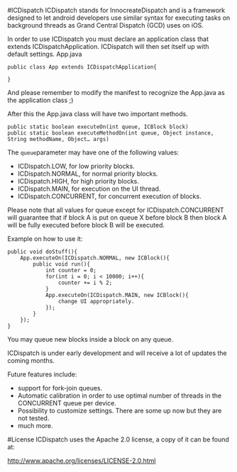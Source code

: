 #ICDispatch
ICDispatch stands for InnocreateDispatch and is a framework designed to let android developers use similar syntax for executing tasks on background threads as Grand Central Dispatch (GCD) uses on iOS.

In order to use ICDispatch you must declare an application class that extends ICDispatchApplication. ICDispatch will then set itself up with default settings. 
App.java

	public class App extends ICDispatchApplication{
	
	}
And please remember to modify the manifest to recognize the App.java as the application class ;)

After this the App.java class will have two important methods.

	public static boolean executeOn(int queue, ICBlock block)
	public static boolean executeMethodOn(int queue, Object instance, String methodName, Object… args)
	
The `queue`parameter may have one of the following values:

- ICDispatch.LOW, for low priority blocks.
- ICDispatch.NORMAL, for normal priority blocks.
- ICDispatch.HIGH, for high priority blocks.
- ICDispatch.MAIN, for execution on the UI thread.
- ICDispatch.CONCURRENT, for concurrent execution of blocks.

Please note that all values for queue except for ICDispatch.CONCURRENT will guarantee that if block A is put on queue X before block B then block A will be fully executed before block B will be executed.

Example on how to use it:

	public void doStuff(){
		App.executeOn(ICDispatch.NORMAL, new ICBlock(){
			public void run(){
				int counter = 0;
				for(int i = 0; i < 10000; i++){
					counter += i % 2;
				}
				App.executeOn(ICDispatch.MAIN, new ICBlock(){
					change UI appropriately.
				});
			}
		});
	}
You may queue new blocks inside a block on any queue. 

ICDispatch is under early development and will receive a lot of updates the coming months.

Future features include:

- support for fork-join queues.
- Automatic calibration in order to use optimal number of threads in the CONCURRENT queue per device.
- Possibility to customize settings. There are some up now but they are not tested.
- much more.

#License
ICDispatch uses the Apache 2.0 license, a copy of it can be found at:

<http://www.apache.org/licenses/LICENSE-2.0.html>
